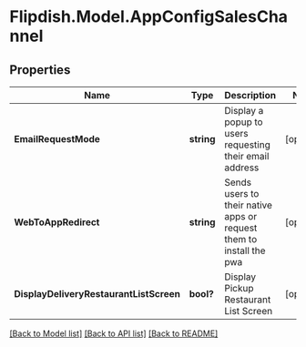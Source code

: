 # Flipdish.Model.AppConfigSalesChannel
## Properties

Name | Type | Description | Notes
------------ | ------------- | ------------- | -------------
**EmailRequestMode** | **string** | Display a popup to users requesting their email address | [optional] 
**WebToAppRedirect** | **string** | Sends users to their native apps or request them to install the pwa | [optional] 
**DisplayDeliveryRestaurantListScreen** | **bool?** | Display Pickup Restaurant List Screen | [optional] 

[[Back to Model list]](../README.md#documentation-for-models) [[Back to API list]](../README.md#documentation-for-api-endpoints) [[Back to README]](../README.md)

